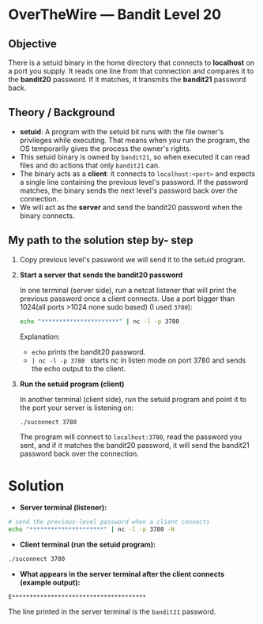 # OverTheWire — Bandit Level 20

## Objective

There is a setuid binary in the home directory that connects to **localhost** on a port you supply. It reads one line from that connection and compares it to the **bandit20** password. If it matches, it transmits the **bandit21** password back.

## Theory / Background

* **setuid**: A program with the setuid bit runs with the file owner's privileges while executing. That means when *you* run the program, the OS temporarily gives the process the owner's rights.
* This setuid binary is owned by `bandit21`, so when executed it can read files and do actions that only `bandit21` can.
* The binary acts as a **client**: it connects to `localhost:<port>` and expects a single line containing the previous level's password. If the password matches, the binary sends the next level's password back over the connection.
* We will act as the **server** and send the bandit20 password when the binary connects.

## My path to the solution step by- step



 1.  Copy previous level's password we will send it to the setuid program.

2. **Start a server that sends the bandit20 password**

   In one terminal (server side), run a netcat listener that will print the previous password once a client connects. Use a port bigger than 1024(all ports >1024 none sudo based) (I used `3780`):

   ```bash
   echo "**********************" | nc -l -p 3780 
   ```

   Explanation:

   * `echo` prints the bandit20 password.
   * `| nc -l -p 3780 ` starts nc in listen mode on port 3780 and sends the echo output to the client.

3. **Run the setuid program (client)**

   In another terminal (client side), run the setuid program and point it to the port your server is listening on:

   ```bash
   ./suconnect 3780
   ```

   The program will connect to `localhost:3780`, read the password you sent, and if it matches the bandit20 password, it will send the bandit21 password back over the connection.


# Solution

* **Server terminal (listener):**

```bash
# send the previous-level password when a client connects
echo "*********************" | nc -l -p 3780 -N
```

* **Client terminal (run the setuid program):**

```bash
./suconnect 3780
```

* **What appears in the server terminal after the client connects (example output):**

```text
E**************************************
```



The line printed in the server terminal is the `bandit21` password.

